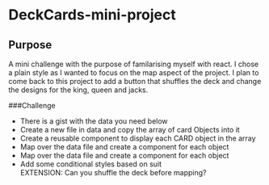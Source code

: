 # DeckCards-mini-project

## Purpose

A mini challenge with the purpose of familarising myself with react. I chose a plain style as I wanted to focus on the map aspect of the project. I plan to come back to this project to add a button that shuffles the deck and change the designs for the king, queen and jacks.

###Challenge
<ul>
<li>There is a gist with the data you need below</li>
<li>Create a new file in data and copy the array of card Objects into it</li>
<li>Create a reusable component to display each CARD object in the array</li>
<li>Map over the data file and create a component for each object</li>
<li>Map over the data file and create a component for each object</li>
<li>Add some conditional styles based on suit</li>
EXTENSION: Can you shuffle the deck before mapping? 
</ul>
